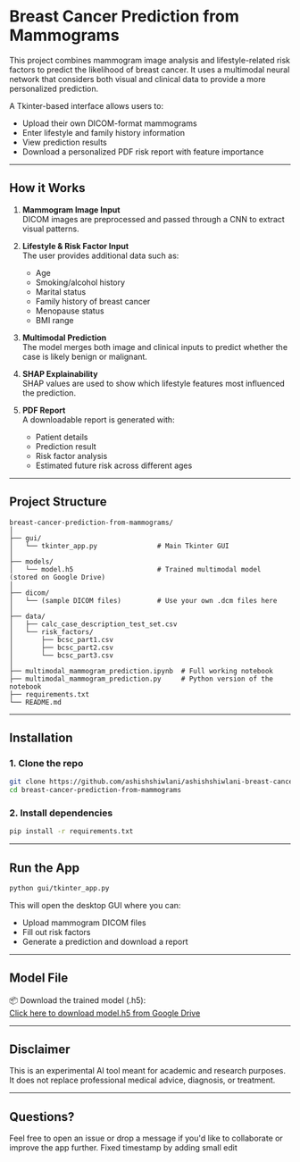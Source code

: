 # Breast Cancer Prediction from Mammograms

This project combines mammogram image analysis and lifestyle-related risk factors to predict the likelihood of breast cancer. It uses a multimodal neural network that considers both visual and clinical data to provide a more personalized prediction.

A Tkinter-based interface allows users to:
- Upload their own DICOM-format mammograms
- Enter lifestyle and family history information
- View prediction results
- Download a personalized PDF risk report with feature importance

---

## How it Works

1. **Mammogram Image Input**  
   DICOM images are preprocessed and passed through a CNN to extract visual patterns.

2. **Lifestyle & Risk Factor Input**  
   The user provides additional data such as:
   - Age
   - Smoking/alcohol history
   - Marital status
   - Family history of breast cancer
   - Menopause status
   - BMI range

3. **Multimodal Prediction**  
   The model merges both image and clinical inputs to predict whether the case is likely benign or malignant.

4. **SHAP Explainability**  
   SHAP values are used to show which lifestyle features most influenced the prediction.

5. **PDF Report**  
   A downloadable report is generated with:
   - Patient details
   - Prediction result
   - Risk factor analysis
   - Estimated future risk across different ages

---

## Project Structure

```
breast-cancer-prediction-from-mammograms/
│
├── gui/
│   └── tkinter_app.py               # Main Tkinter GUI
│
├── models/
│   └── model.h5                     # Trained multimodal model (stored on Google Drive)
│
├── dicom/
│   └── (sample DICOM files)         # Use your own .dcm files here
│
├── data/
│   ├── calc_case_description_test_set.csv
│   └── risk_factors/
│       ├── bcsc_part1.csv
│       ├── bcsc_part2.csv
│       └── bcsc_part3.csv
│
├── multimodal_mammogram_prediction.ipynb  # Full working notebook
├── multimodal_mammogram_prediction.py     # Python version of the notebook
├── requirements.txt
└── README.md
```

---

## Installation

### 1. Clone the repo
```bash
git clone https://github.com/ashishshiwlani/ashishshiwlani-breast-cancer-prediction-from-mammograms.git
cd breast-cancer-prediction-from-mammograms
```

### 2. Install dependencies
```bash
pip install -r requirements.txt
```

---

## Run the App

```bash
python gui/tkinter_app.py
```

This will open the desktop GUI where you can:
- Upload mammogram DICOM files
- Fill out risk factors
- Generate a prediction and download a report

---

## Model File

📦 Download the trained model (.h5):  
[Click here to download model.h5 from Google Drive](https://drive.google.com/drive/folders/1Jpt6KhoNVA5NJDleAJp-sgg4nh-hZt74?usp=drive_link)

---

## Disclaimer

This is an experimental AI tool meant for academic and research purposes. It does not replace professional medical advice, diagnosis, or treatment.

---

## Questions?

Feel free to open an issue or drop a message if you'd like to collaborate or improve the app further.
Fixed timestamp by adding small edit
